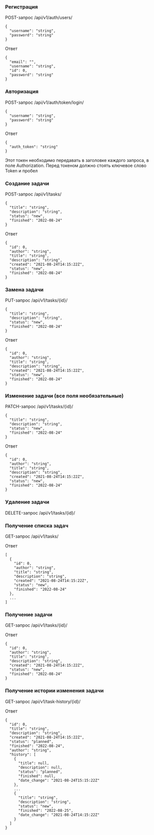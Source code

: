 ### Регистрация
POST-запрос /api/v1/auth/users/
```
{
  "username": "string",
  "password": "string"
}
```
Ответ
```
{
  "email": "",
  "username": "string",
  "id": 0,
  "password": "string"
}
```

### Авторизация
POST-запрос /api/v1/auth/token/login/
```
{
  "username": "string",
  "password": "string"
}
```
Ответ
```
{
  "auth_token": "string"
}
```
Этот токен необходимо передавать в заголовке каждого запроса, в поле 
Authorization. Перед токеном должно стоять ключевое слово Token и пробел

### Создание задачи
POST-запрос /api/v1/tasks/
```
{
  "title": "string",
  "description": "string",
  "status": "new",
  "finished": "2022-08-24"
}
```
Ответ
```
{
  "id": 0,
  "author": "string",
  "title": "string",
  "description": "string",
  "created": "2021-08-24T14:15:22Z",
  "status": "new",
  "finished": "2022-08-24"
}
```

### Замена задачи
PUT-запрос /api/v1/tasks/{id}/
```
{
  "title": "string",
  "description": "string",
  "status": "new",
  "finished": "2022-08-24"
}
```
Ответ
```
{
  "id": 0,
  "author": "string",
  "title": "string",
  "description": "string",
  "created": "2021-08-24T14:15:22Z",
  "status": "new",
  "finished": "2022-08-24"
}
```

### Изменение задачи (все поля необязательные)
PATCH-запрос /api/v1/tasks/{id}/ 
```
{
  "title": "string",
  "description": "string",
  "status": "new",
  "finished": "2022-08-24"
}
```
Ответ
```
{
  "id": 0,
  "author": "string",
  "title": "string",
  "description": "string",
  "created": "2021-08-24T14:15:22Z",
  "status": "new",
  "finished": "2022-08-24"
}
```

### Удаление задачи
DELETE-запрос /api/v1/tasks/{id}/

### Получение списка задач
GET-запрос /api/v1/tasks/ 

Ответ
```
[
  {
    "id": 0,
    "author": "string",
    "title": "string",
    "description": "string",
    "created": "2021-08-24T14:15:22Z",
    "status": "new",
    "finished": "2022-08-24"
  },
  ...
]
```

### Получение задачи
GET-запрос /api/v1/tasks/{id}/

Ответ
```
{
  "id": 0,
  "author": "string",
  "title": "string",
  "description": "string",
  "created": "2021-08-24T14:15:22Z",
  "status": "new",
  "finished": "2022-08-24"
}
```

### Получение истории изменения задачи
GET-запрос /api/v1/task-history/{id}/

Ответ
```
{
  "id": 0,
  "title": "string",
  "description": "string",
  "created": "2021-08-24T14:15:22Z",
  "status": "planned",
  "finished": "2022-08-24",
  "author": "string",
  "history": [
    {
      "title": null,
      "description": null,
      "status": "planned",
      "finished": null,
      "date_change": "2021-08-24T15:15:22Z"
    },
    ...
    {
      "title": "string",
      "description": "string",
      "status": "new",
      "finished": "2022-08-25",
      "date_change": "2021-08-24T14:15:22Z"
    }
  ]
}
```